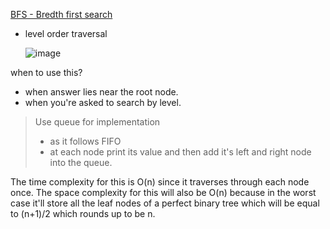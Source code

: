 <ins> BFS - Bredth first search </ins>
- level order traversal

  ![image](https://github.com/user-attachments/assets/49b2c6a2-7af8-48fc-bd71-77d9f89122cf)

when to use this?
- when answer lies near the root node.
- when you're asked to search by level.


> Use queue for implementation
> - as it follows FIFO
> - at each node print its value and then add it's left and right node into the queue.

The time complexity for this is O(n) since it traverses through each node once.
The space complexity for this will also be O(n) because in the worst case it'll store all the leaf nodes of a perfect binary tree which will be equal to (n+1)/2 which rounds up to be n.
